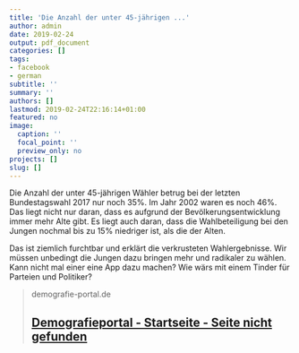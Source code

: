 ```yaml
---
title: 'Die Anzahl der unter 45-jährigen ...'
author: admin
date: 2019-02-24
output: pdf_document
categories: []
tags:
- facebook
- german
subtitle: ''
summary: ''
authors: []
lastmod: 2019-02-24T22:16:14+01:00
featured: no
image:
  caption: ''
  focal_point: ''
  preview_only: no
projects: []
slug: []
---
```

Die Anzahl der unter 45-jährigen Wähler betrug bei der letzten Bundestagswahl 2017 nur noch 35%. Im Jahr 2002 waren es noch 46%. Das liegt nicht nur daran, dass es aufgrund der Bevölkerungsentwicklung immer mehr Alte gibt. Es liegt auch daran, dass die Wahlbeteiligung bei den Jungen nochmal bis zu 15% niedriger ist, als die der Alten. 

Das ist ziemlich furchtbar und erklärt die verkrusteten Wahlergebnisse. Wir müssen unbedingt die Jungen dazu bringen mehr und radikaler zu wählen. Kann nicht mal einer eine App dazu machen? Wie wärs mit einem Tinder für Parteien und Politiker?
> demografie-portal.de
> ## [Demografieportal  -  Startseite - Seite nicht gefunden](https://www.demografie-portal.de/SharedDocs/Informieren/DE/ZahlenFakten/Wahlbeteiligung_Alter.html)
>


